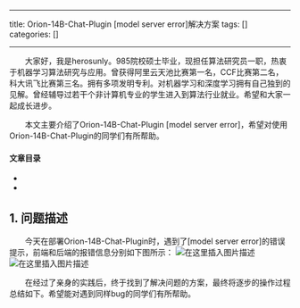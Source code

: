 
--- 
title:  Orion-14B-Chat-Plugin [model server error]解决方案 
tags: []
categories: [] 

---
  大家好，我是herosunly。985院校硕士毕业，现担任算法研究员一职，热衷于机器学习算法研究与应用。曾获得阿里云天池比赛第一名，CCF比赛第二名，科大讯飞比赛第三名。拥有多项发明专利。对机器学习和深度学习拥有自己独到的见解。曾经辅导过若干个非计算机专业的学生进入到算法行业就业。希望和大家一起成长进步。

  本文主要介绍了Orion-14B-Chat-Plugin [model server error]，希望对使用Orion-14B-Chat-Plugin的同学们有所帮助。



#### 文章目录

  - 
  - 
 


## 1. 问题描述

  今天在部署Orion-14B-Chat-Plugin时，遇到了[model server error]的错误提示，前端和后端的报错信息分别如下图所示： <img src="https://img-blog.csdnimg.cn/direct/abf0798c05de447882c36b305a8b6697.png#pic_center" alt="在这里插入图片描述"> <img src="https://img-blog.csdnimg.cn/direct/4847acd6526c4d0fa51c854ea61fc346.png#pic_center" alt="在这里插入图片描述">

  在经过了亲身的实践后，终于找到了解决问题的方案，最终将逐步的操作过程总结如下。希望能对遇到同样bug的同学们有所帮助。 
